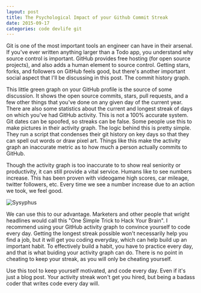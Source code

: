 ```yaml
---
layout: post
title: The Psychological Impact of your Github Commit Streak
date: 2015-09-17
categories: code devlife git
---
```


Git is one of the most important tools an engineer can have in their arsenal. If you've ever written anything larger than a Todo app, you understand why source control is important. GitHub provides free hosting (for open source projects), and also adds a human element to source control. Getting stars, forks, and followers on GitHub feels good, but there's another important social aspect that I'll be discussing in this post. The commit history graph.

This little green graph on your GitHub profile is the source of some discussion. It shows the open source commits, stars, pull requests, and a few other things that you've done on any given day of the current year. There are also some statistics about the current and longest streak of days on which you've had GitHub activity. This is not a 100% accurate system. Git dates can be spoofed, so streaks can be false. Some people use this to make pictures in their activity graph. The logic behind this is pretty simple. They run a script that condenses their git history on key days so that they can spell out words or draw pixel art. Things like this make the activity graph an inaccurate metric as to how much a person actually commits to GitHub.

Though the activity graph is too inaccurate to to show real seniority or productivity, it can still provide a vital service. Humans like to see numbers increase. This has been proven with videogame high scores, car mileage, twitter followers, etc. Every time we see a number increase due to an action we took, we feel good.

![Sysyphus](http://www.smbc-comics.com/comics/20140205.png)

We can use this to our advantage. Marketers and other people that wright headlines would call this "One Simple Trick to Hack Your Brain". I recommend using your GitHub activity graph to convince yourself to code every day. Getting the longest streak possible won't necessarily help you find a job, but it will get you coding everyday, which can help build up an important habit. To effectively build a habit, you have to practice every day, and that is what buiding your activity graph can do. There is no point in cheating to keep your streak, as you will only be cheating yourself.

Use this tool to keep yourself motivated, and code every day. Even if it's just a blog post. Your activity streak won't get you hired, but being a badass coder that writes code every day will.
